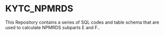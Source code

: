 # KYTC_NPMRDS
This Repository contains a series of SQL codes and table schema that are used to calculate NPMRDS subparts E and F..
